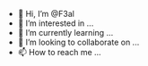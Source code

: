 - 👋 Hi, I’m @F3al
- 👀 I’m interested in ...
- 🌱 I’m currently learning ...
- 💞️ I’m looking to collaborate on ...
- 📫 How to reach me ...

<!---
F3al/F3al is a ✨ special ✨ repository because its `README.md` (this file) appears on your GitHub profile.
You can click the Preview link to take a look at your changes.
--->

